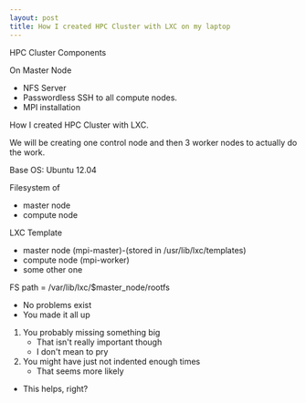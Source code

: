 ```yaml
---
layout: post
title: How I created HPC Cluster with LXC on my laptop
---
```

HPC Cluster Components


On Master Node
- NFS Server
- Passwordless SSH to all compute nodes.
- MPI installation



How I created HPC Cluster with LXC.

We will be creating one control node and then 3 worker nodes to actually do the work.

Base OS: Ubuntu 12.04

Filesystem of
- master node
- compute node





LXC Template
- master node (mpi-master)-(stored in /usr/lib/lxc/templates)
- compute node (mpi-worker)
- some other one



FS path = /var/lib/lxc/$master_node/rootfs




- No problems exist
- You made it all up
 1. You probably missing something big
     - That isn't really important though
     - I don't mean to pry
 2. You might have just not indented enough times
     - That seems more likely
- This helps, right?

